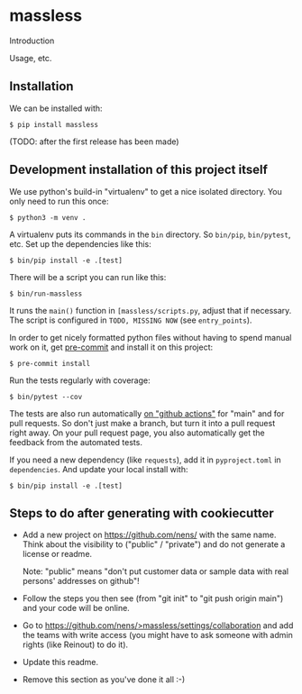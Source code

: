 # massless

Introduction

Usage, etc.

## Installation

We can be installed with:

    $ pip install massless

(TODO: after the first release has been made)


## Development installation of this project itself

We use python's build-in "virtualenv" to get a nice isolated
directory. You only need to run this once:

    $ python3 -m venv .

A virtualenv puts its commands in the `bin` directory. So `bin/pip`,
`bin/pytest`, etc. Set up the dependencies like this:

    $ bin/pip install -e .[test]

There will be a script you can run like this:

    $ bin/run-massless

It runs the `main()` function in `[massless/scripts.py`,
adjust that if necessary. The script is configured in
`TODO, MISSING NOW` (see `entry_points`).

In order to get nicely formatted python files without having to spend
manual work on it, get [pre-commit](https://pre-commit.com/) and install
it on this project:

    $ pre-commit install

Run the tests regularly with coverage:

    $ bin/pytest --cov

The tests are also run automatically [on "github
actions"](https://github.com/nens/massless/actions) for
"main" and for pull requests. So don't just make a branch, but turn it into a
pull request right away. On your pull request page, you also automatically get
the feedback from the automated tests.

If you need a new dependency (like `requests`), add it in
`pyproject.toml` in `dependencies`. And update your local install with:

    $ bin/pip install -e .[test]


## Steps to do after generating with cookiecutter

- Add a new project on <https://github.com/nens/> with the same name.  Think
  about the visibility to ("public" / "private") and do not generate a
  license or readme.

  Note: "public" means "don't put customer data or sample data with real
  persons' addresses on github"!

- Follow the steps you then see (from "git init" to "git push origin main")
  and your code will be online.

- Go to
  https://github.com/nens/>massless/settings/collaboration
  and add the teams with write access (you might have to ask someone with
  admin rights (like Reinout) to do it).

- Update this readme.

- Remove this section as you've done it all :-)
